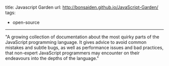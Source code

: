 title: Javascript Garden
url: http://bonsaiden.github.io/JavaScript-Garden/
tags:
  - open-source
---
"A growing collection of documentation about the most quirky parts of the JavaScript programming language. It gives advice to avoid common mistakes and subtle bugs, as well as performance issues and bad practices, that non-expert JavaScript programmers may encounter on their endeavours into the depths of the language."
